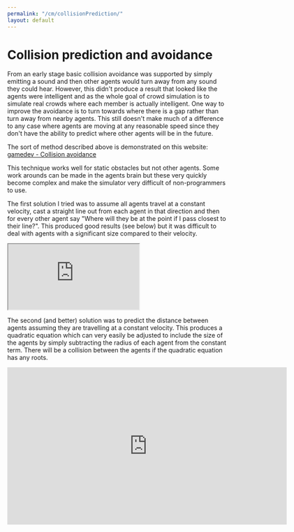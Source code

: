 ```yaml
---
permalink: "/cm/collisionPrediction/"
layout: default
---
```


# Collision prediction and avoidance

From an early stage basic collision avoidance was supported by simply emitting a sound and then other agents would turn away from any sound they could hear. However, this didn't produce a result that looked like the agents were intelligent and as the whole goal of crowd simulation is to simulate real crowds where each member is actually intelligent. One way to improve the avoidance is to turn towards where there is a gap rather than turn away from nearby agents. This still doesn't make much of a difference to any case where agents are moving at any reasonable speed since they don't have the ability to predict where other agents will be in the future.

The sort of method described above is demonstrated on this website:
<a href="https://gamedevelopment.tutsplus.com/tutorials/understanding-steering-behaviors-collision-avoidance--gamedev-7777"> gamedev - Collision avoidance</a>

This technique works well for static obstacles but not other agents. Some work arounds can be made in the agents brain but these very quickly become complex and make the simulator very difficult of non-programmers to use.

The first solution I tried was to assume all agents travel at a constant velocity, cast a straight line out from each agent in that direction and then for every other agent say "Where will they be at the point if I pass closest to their line?". This produced good results (see below) but it was difficult to deal with agents with a significant size compared to their velocity.

<iframe src="https://www.youtube.com/embed/mO_XvHIlfr0" class="embed-content" allowfullscreen="allowfullscreen" mozallowfullscreen="mozallowfullscreen" msallowfullscreen="msallowfullscreen" oallowfullscreen="oallowfullscreen" webkitallowfullscreen="webkitallowfullscreen"></iframe>

The second (and better) solution was to predict the distance between agents assuming they are travelling at a constant velocity. This produces a quadratic equation which can very easily be adjusted to include the size of the agents by simply subtracting the radius of each agent from the constant term. There will be a collision between the agents if the quadratic equation has any roots.

<iframe src="https://player.vimeo.com/video/210173152" width="640" height="360" frameborder="0" webkitallowfullscreen mozallowfullscreen allowfullscreen></iframe>
